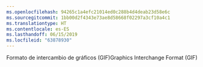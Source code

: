 ```yaml
---
ms.openlocfilehash: 94265c1a4efc21014ed0c288b4d4deab23d58e6c
ms.sourcegitcommit: 1bb00d2f4343e73ae8d58668f02297a3cf10a4c1
ms.translationtype: HT
ms.contentlocale: es-ES
ms.lasthandoff: 06/15/2019
ms.locfileid: "63878930"
---
```

<span data-ttu-id="29f7d-101">Formato de intercambio de gráficos (GIF)</span><span class="sxs-lookup"><span data-stu-id="29f7d-101">Graphics Interchange Format (GIF)</span></span>